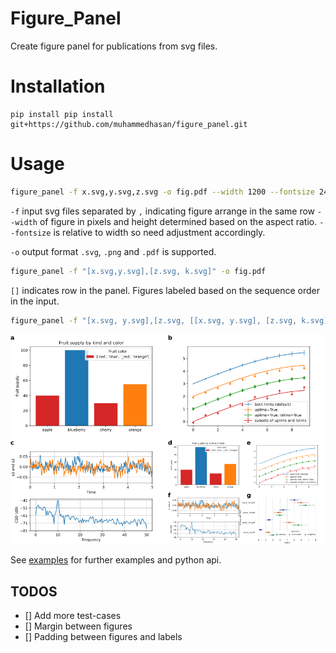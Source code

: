# Figure_Panel

Create figure panel for publications from svg files.

# Installation
```
pip install pip install git+https://github.com/muhammedhasan/figure_panel.git
```

# Usage
```bash
figure_panel -f x.svg,y.svg,z.svg -o fig.pdf --width 1200 --fontsize 24
```

`-f` input svg files separated by `,` indicating figure arrange in the same row
`--width` of figure in pixels and height determined based on the aspect ratio. `--fontsize` is relative to width so need adjustment accordingly.

`-o` output format `.svg`, `.png` and `.pdf` is supported.


```bash
figure_panel -f "[x.svg,y.svg],[z.svg, k.svg]" -o fig.pdf
```

`[]` indicates row in the panel. Figures labeled based on the sequence order in the input.


```bash
figure_panel -f "[x.svg, y.svg],[z.svg, [[x.svg, y.svg], [z.svg, k.svg]]]" -o fig.pdf
```

![](examples/example.png)

See [examples](examples/example.ipynb) for further examples and python api.


## TODOS

- [] Add more test-cases
- [] Margin between figures
- [] Padding between figures and labels